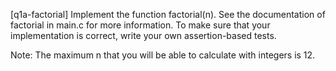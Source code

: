 [q1a-factorial] Implement the function factorial(n). See the documentation of factorial in main.c for more information. To make sure that your implementation is correct, write your own assertion-based tests. 

Note: The maximum n that you will be able to calculate with integers is 12.
